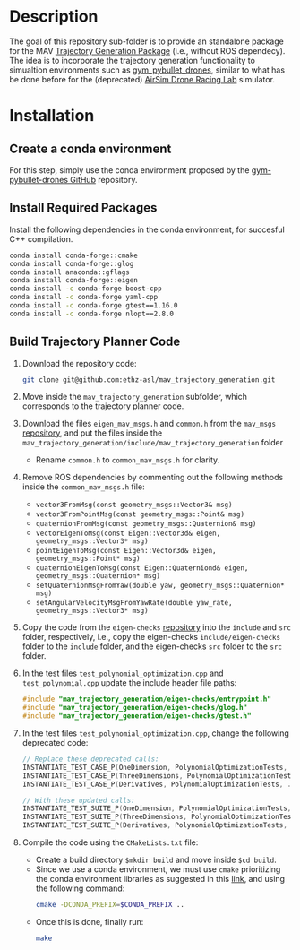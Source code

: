 # Description

The goal of this repository sub-folder is to provide an standalone package for the MAV [Trajectory Generation Package](https://github.com/ethz-asl/mav_trajectory_generation/tree/master#) (i.e., without ROS dependecy). The idea is to incorporate the trajectory generation functionality to simualtion environments such as [gym_pybullet_drones](https://utiasdsl.github.io/gym-pybullet-drones/), similar to what has be done before for the (deprecated) [AirSim Drone Racing Lab](https://github.com/microsoft/AirSim-Drone-Racing-Lab) simulator.


# Installation

## Create a conda environment
 For this step, simply use the conda environment proposed by the [gym-pybullet-drones GitHub](https://github.com/utiasDSL/gym-pybullet-drones) repository.

## Install Required Packages

Install the following dependencies in the conda environment, for succesful C++ compilation.

```bash
conda install conda-forge::cmake
conda install conda-forge::glog
conda install anaconda::gflags
conda install conda-forge::eigen
conda install -c conda-forge boost-cpp
conda install -c conda-forge yaml-cpp
conda install -c conda-forge gtest==1.16.0
conda install -c conda-forge nlopt==2.8.0
```

## Build Trajectory Planner Code

1. Download the repository code:
    ```bash
    git clone git@github.com:ethz-asl/mav_trajectory_generation.git
    ```

2. Move inside the `mav_trajectory_generation` subfolder, which corresponds to the trajectory planner code.

3. Download the files `eigen_mav_msgs.h` and `common.h` from the `mav_msgs` [repository](https://github.com/ethz-asl/mav_comm/tree/master/mav_msgs/include/mav_msgs), and put the files inside the `mav_trajectory_generation/include/mav_trajectory_generation` folder
	- Rename `common.h` to `common_mav_msgs.h` for clarity.

4. Remove ROS dependencies by commenting out the following methods inside the `common_mav_msgs.h` file:
	- `vector3FromMsg(const geometry_msgs::Vector3& msg)`
	- `vector3FromPointMsg(const geometry_msgs::Point& msg)`
	- `quaternionFromMsg(const geometry_msgs::Quaternion& msg)`
	- `vectorEigenToMsg(const Eigen::Vector3d& eigen, geometry_msgs::Vector3* msg)`
	- `pointEigenToMsg(const Eigen::Vector3d& eigen, geometry_msgs::Point* msg)`
	- `quaternionEigenToMsg(const Eigen::Quaterniond& eigen, geometry_msgs::Quaternion* msg)`
	- `setQuaternionMsgFromYaw(double yaw, geometry_msgs::Quaternion* msg)`
	- `setAngularVelocityMsgFromYawRate(double yaw_rate, geometry_msgs::Vector3* msg)`

5. Copy the code from the `eigen-checks` [repository](https://github.com/ethz-asl/eigen_checks/tree/master) into the `include` and `src` folder, respectively, i.e., copy the eigen-checks `include/eigen-checks` folder to the `include` folder, and the eigen-checks `src` folder to the `src` folder.

6. In the test files  `test_polynomial_optimization.cpp` and  `test_polynomial.cpp`  update the include header file paths:
    ```c++
    #include "mav_trajectory_generation/eigen-checks/entrypoint.h"
    #include "mav_trajectory_generation/eigen-checks/glog.h"
    #include "mav_trajectory_generation/eigen-checks/gtest.h"
    ```

7.  In the test files `test_polynomial_optimization.cpp`, change the following deprecated code:
    ```C++
    // Replace these deprecated calls:
    INSTANTIATE_TEST_CASE_P(OneDimension, PolynomialOptimizationTests, ...);
    INSTANTIATE_TEST_CASE_P(ThreeDimensions, PolynomialOptimizationTests, ...);
    INSTANTIATE_TEST_CASE_P(Derivatives, PolynomialOptimizationTests, ...);

    // With these updated calls:
    INSTANTIATE_TEST_SUITE_P(OneDimension, PolynomialOptimizationTests, ...);
    INSTANTIATE_TEST_SUITE_P(ThreeDimensions, PolynomialOptimizationTests, ...);
    INSTANTIATE_TEST_SUITE_P(Derivatives, PolynomialOptimizationTests, ...);
    ```
8. Compile the code using the `CMakeLists.txt` file:
    - Create a build directory `$mkdir build` and move inside `$cd build`.
    - Since we use a conda environment, we must use `cmake` prioritizing the conda environment libraries as suggested in this [link](https://wolfv.github.io/posts/2019/06/12/conda-for-cpp.html), and using the following command:
        ```bash
        cmake -DCONDA_PREFIX=$CONDA_PREFIX .. 
        ```
    - Once this is done, finally run:
        ```bash
        make
        ```
